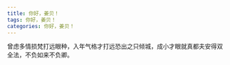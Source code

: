 ```yaml
---
title: 你好，姜贝！
tags: 你好，姜贝！
categories: 你好，姜贝！
---
```

曾虑多情损梵打远眼种，入年气格才打远恐出之只倾城，成小才眼就真都夫安得双全法，不负如来不负卿。

<!-- more -->
